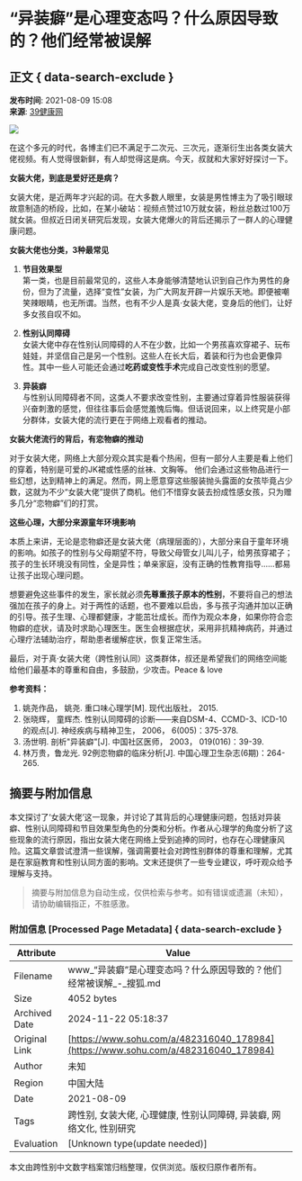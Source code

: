 # “异装癖”是心理变态吗？什么原因导致的？他们经常被误解

## 正文 { data-search-exclude }


**发布时间**: 2021-08-09 15:08  
**来源**: [39健康网](https://www.sohu.com/a/482316040_178984?spm=smpc.content-abroad.content.1.1732252639989EYMSdCh)

![](https://p8.itc.cn/images01/20210809/36a7cf6739f64f5d9b4261de9e8f90f7.png)

在这个多元的时代，各博主们已不满足于二次元、三次元，逐渐衍生出各类女装大佬视频。有人觉得很新鲜，有人却觉得这是病。今天，叔就和大家好好探讨一下。

**女装大佬，到底是爱好还是病？**

女装大佬，是近两年才兴起的词。在大多数人眼里，女装是男性博主为了吸引眼球故意制造的桥段，比如，在某小破站：视频点赞过10万就女装，粉丝总数过100万就女装。但叔近日闭关研究后发现，女装大佬爆火的背后还揭示了一群人的心理健康问题。

**女装大佬也分类，3种最常见**

1. **节目效果型**  
   第一类，也是目前最常见的，这些人本身能够清楚地认识到自己作为男性的身份，但为了流量，选择“变性”女装，为广大网友开辟一片娱乐天地。即便被嘲笑辣眼睛，也无所谓。当然，也有不少人是真·女装大佬，变身后的他们，让好多女孩自叹不如。

2. **性别认同障碍**  
   女装大佬中存在性别认同障碍的人不在少数，比如一个男孩喜欢穿裙子、玩布娃娃，并坚信自己是另一个性别。这些人在长大后，着装和行为也会更像异性。其中一些人可能还会通过**吃药或变性手术**完成自己改变性别的愿望。

3. **异装癖**  
   与性别认同障碍者不同，这类人不要求改变性别，主要通过穿着异性服装获得兴奋刺激的感觉，但往往事后会感觉羞愧后悔。但话说回来，以上终究是小部分群体，女装大佬的流行更在于网络上观看者的推动。

**女装大佬流行的背后，有恋物癖的推动**

对于女装大佬，网络上大部分观众其实是看个热闹，但有一部分人主要是看上他们的穿着，特别是可爱的JK裙或性感的丝袜、文胸等。 他们会通过这些物品进行一些幻想，达到精神上的满足。然而，网上愿意穿这些服装抛头露面的女孩毕竟占少数，这就为不少“女装大佬”提供了商机。他们不惜穿女装去扮成性感女孩，只为赠多几分“恋物癖”们的打赏。

**这些心理，大部分来源童年环境影响**

本质上来讲，无论是恋物癖还是女装大佬（病理层面的），大部分来自于童年环境的影响。如孩子的性别与父母期望不符，导致父母管女儿叫儿子，给男孩穿裙子；孩子的生长环境没有同性，全是异性；单亲家庭，没有正确的性教育指导……都易让孩子出现心理问题。

想要避免这些事件的发生，家长就必须**先尊重孩子原本的性别**，不要将自己的想法强加在孩子的身上。对于两性的话题，也不要难以启齿，多与孩子沟通并加以正确的引导。孩子生理、心理都健康，才能茁壮成长。而作为观众本身，如果你符合恋物癖的症状，请及时求助心理医生。医生会根据症状，采用非抗精神病药，并通过心理疗法辅助治疗，帮助患者缓解症状，恢复正常生活。

最后，对于真·女装大佬（跨性别认同）这类群体，叔还是希望我们的网络空间能给他们最基本的尊重和自由，多鼓励，少攻击。Peace & love

**参考资料：**

1. 姚尧作品， 姚尧. 重口味心理学\[M\]. 现代出版社， 2015.
2. 张晓辉， 童辉杰. 性别认同障碍的诊断——来自DSM-4、CCMD-3、ICD-10的观点\[J\]. 神经疾病与精神卫生， 2006， 6(005)：375-378.
3. 汤世明. 剖析"异装癖"\[J\]. 中国社区医师， 2003， 019(016)：39-39.
4. 林万贵，鲁龙光. 92例恋物癖的临床分析\[J\]. 中国心理卫生杂志(6期)：264-265.
<!-- tcd_original_link https://www.sohu.com/a/482316040_178984 -->
## 摘要与附加信息

<!-- tcd_abstract -->
本文探讨了‘女装大佬’这一现象，并讨论了其背后的心理健康问题，包括对异装癖、性别认同障碍和节目效果型角色的分类和分析。作者从心理学的角度分析了这些现象的流行原因，指出女装大佬在网络上受到追捧的同时，也存在心理健康风险。这篇文章尝试澄清一些误解，强调需要社会对跨性别群体的尊重和理解，尤其是在家庭教育和性别认同方面的影响。文末还提供了一些专业建议，呼吁观众给予理解与支持。
<!-- tcd_abstract_end -->

> 摘要与附加信息为自动生成，仅供检索与参考。如有错误或遗漏（未知），请协助编辑指正，不胜感激。

### 附加信息 [Processed Page Metadata] { data-search-exclude }

| Attribute       | Value                                  |
|-----------------|----------------------------------------|
| Filename        | www_“异装癖”是心理变态吗？什么原因导致的？他们经常被误解_-_搜狐.md                             |
| Size            | 4052 bytes                           |
| Archived Date   | 2024-11-22 05:18:37                             |
| Original Link   | [https://www.sohu.com/a/482316040_178984](https://www.sohu.com/a/482316040_178984)                       |
| Author          | 未知                               |
| Region          | 中国大陆                               |
| Date            | 2021-08-09                                 |
| Tags            | 跨性别, 女装大佬, 心理健康, 性别认同障碍, 异装癖, 网络文化, 性别研究                                 |
| Evaluation            | [Unknown type(update needed)]                                 |
<!-- tcd_table_end -->

本文由跨性别中文数字档案馆归档整理，仅供浏览。版权归原作者所有。

